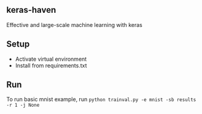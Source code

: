 ## keras-haven

Effective and large-scale machine learning with keras

## Setup

- Activate virtual environment
- Install from requirements.txt


## Run

To run basic mnist example, run `python trainval.py -e mnist -sb results -r 1 -j None`